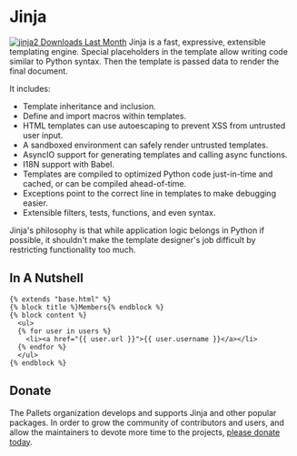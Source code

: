 # Jinja
[![jinja2 Downloads Last Month](https://assets.piptrends.com/get-last-month-downloads-badge/jinja2.svg 'jinja2 Downloads Last Month by pip Trends')](https://piptrends.com/package/jinja2)
Jinja is a fast, expressive, extensible templating engine. Special
placeholders in the template allow writing code similar to Python
syntax. Then the template is passed data to render the final document.

It includes:

-   Template inheritance and inclusion.
-   Define and import macros within templates.
-   HTML templates can use autoescaping to prevent XSS from untrusted
    user input.
-   A sandboxed environment can safely render untrusted templates.
-   AsyncIO support for generating templates and calling async
    functions.
-   I18N support with Babel.
-   Templates are compiled to optimized Python code just-in-time and
    cached, or can be compiled ahead-of-time.
-   Exceptions point to the correct line in templates to make debugging
    easier.
-   Extensible filters, tests, functions, and even syntax.

Jinja's philosophy is that while application logic belongs in Python if
possible, it shouldn't make the template designer's job difficult by
restricting functionality too much.


## In A Nutshell

```jinja
{% extends "base.html" %}
{% block title %}Members{% endblock %}
{% block content %}
  <ul>
  {% for user in users %}
    <li><a href="{{ user.url }}">{{ user.username }}</a></li>
  {% endfor %}
  </ul>
{% endblock %}
```

## Donate

The Pallets organization develops and supports Jinja and other popular
packages. In order to grow the community of contributors and users, and
allow the maintainers to devote more time to the projects, [please
donate today][].

[please donate today]: https://palletsprojects.com/donate
